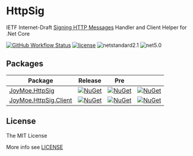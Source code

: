 # HttpSig

IETF Internet-Draft [Signing HTTP Messages](https://tools.ietf.org/html/draft-richanna-http-message-signatures) Handler and Client Helper for .Net Core

[![GitHub Workflow Status](https://img.shields.io/github/workflow/status/JoyMoe/HttpSig/build)](https://github.com/JoyMoe/HttpSig/actions)
[![license](https://img.shields.io/github/license/JoyMoe/HttpSig.svg)](https://github.com/JoyMoe/HttpSig/blob/master/LICENSE)
![netstandard2.1](https://img.shields.io/badge/.Net-netstandard2.1-brightgreen.svg)
![net5.0](https://img.shields.io/badge/.Net-net5.0-brightgreen.svg)

## Packages

| Package | Release | Pre |  |
| ---- | ---- | ---- | ---- |
| [JoyMoe.HttpSig](src/HttpSig) | [![NuGet](https://img.shields.io/nuget/v/JoyMoe.HttpSig.svg)](https://www.nuget.org/packages/JoyMoe.HttpSig) | [![NuGet](https://img.shields.io/nuget/vpre/JoyMoe.HttpSig.svg)](https://www.nuget.org/packages/JoyMoe.HttpSig/absoluteLatest) | [![NuGet](https://img.shields.io/nuget/dt/JoyMoe.HttpSig.svg)](https://www.nuget.org/packages/JoyMoe.HttpSig) |
| [JoyMoe.HttpSig.Client](src/HttpSig.Client) | [![NuGet](https://img.shields.io/nuget/v/JoyMoe.HttpSig.Client.svg)](https://www.nuget.org/packages/JoyMoe.HttpSig.Client) | [![NuGet](https://img.shields.io/nuget/vpre/JoyMoe.HttpSig.Client.svg)](https://www.nuget.org/packages/JoyMoe.HttpSig.Client/absoluteLatest) | [![NuGet](https://img.shields.io/nuget/dt/JoyMoe.HttpSig.Client.svg)](https://www.nuget.org/packages/JoyMoe.HttpSig.Client) |

## License

The MIT License

More info see [LICENSE](LICENSE)
